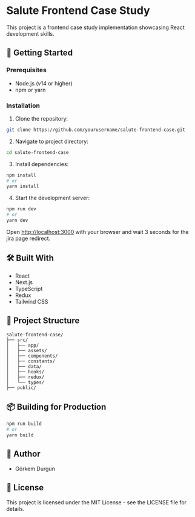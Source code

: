 # Salute Frontend Case Study

This project is a frontend case study implementation showcasing React development skills.

## 🚀 Getting Started

### Prerequisites

- Node.js (v14 or higher)
- npm or yarn

### Installation

1. Clone the repository:

```bash
git clone https://github.com/yourusername/salute-frontend-case.git
```

2. Navigate to project directory:

```bash
cd salute-frontend-case
```

3. Install dependencies:

```bash
npm install
# or
yarn install
```

4. Start the development server:

```bash
npm run dev
# or
yarn dev
```

Open [http://localhost:3000](http://localhost:3000) with your browser and wait 3 seconds for the jira page redirect.

## 🛠️ Built With

- React
- Next.js
- TypeScript
- Redux
- Tailwind CSS

## 📝 Project Structure

```
salute-frontend-case/
├── src/
│   ├── app/
│   ├── assets/
│   ├── components/
│   ├── constants/
│   ├── data/
│   ├── hooks/
│   ├── redux/
│   └── types/
├── public/

```

## 📦 Building for Production

```bash
npm run build
# or
yarn build
```

## 👤 Author

- Görkem Durgun

## 📄 License

This project is licensed under the MIT License - see the LICENSE file for details.
